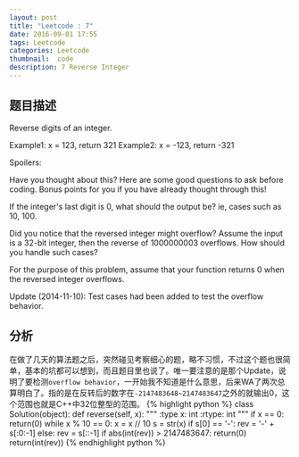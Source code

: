 ```yaml
---
layout: post
title: "Leetcode : 7"
date: 2016-09-01 17:55
tags: Leetcode
categories: Leetcode
thumbnail:  code
description: 7 Reverse Integer
---
```


## 题目描述
Reverse digits of an integer.

Example1: x = 123, return 321
Example2: x = -123, return -321

Spoilers:

Have you thought about this?
Here are some good questions to ask before coding. Bonus points for you if you have already thought through this!

If the integer's last digit is 0, what should the output be? ie, cases such as 10, 100.

Did you notice that the reversed integer might overflow? Assume the input is a 32-bit integer, then the reverse of 1000000003 overflows. How should you handle such cases?

For the purpose of this problem, assume that your function returns 0 when the reversed integer overflows.

Update (2014-11-10):
Test cases had been added to test the overflow behavior.

## 分析

在做了几天的算法题之后，突然碰见考察细心的题，略不习惯，不过这个题也很简单，基本的坑都可以想到，而且题目里也说了。唯一要注意的是那个Update，说明了要检测`overflow behavior`，一开始我不知道是什么意思，后来WA了两次总算明白了。指的是在反转后的数字在`-2147483648~2147483647`之外的就输出0，这个范围也就是C++中32位整型的范围。
{% highlight python %}
class Solution(object):
    def reverse(self, x):
        """
        :type x: int
        :rtype: int
        """
        if x == 0:
            return(0)
        while x % 10 == 0:
            x = x // 10
        s = str(x)
        if s[0] == '-':
            rev = '-' + s[:0:-1]
        else:
            rev = s[::-1]
        if abs(int(rev)) > 2147483647:
            return(0)
        return(int(rev))
{% endhighlight python %}

